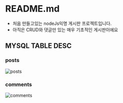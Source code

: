 # README.md
- 처음 만들고있는 nodeJs익명 게시판 프로젝트입니다.
- 아직은 CRUD와 댓글만 있는 매우 기초적인 게시판이에요

## MYSQL TABLE DESC

### posts
![posts](https://user-images.githubusercontent.com/15870158/74154495-17e4f200-4c56-11ea-8387-95b431a719aa.png)

### comments
![comments](https://user-images.githubusercontent.com/15870158/74154818-b96c4380-4c56-11ea-89ea-75ca5aec9632.PNG)
